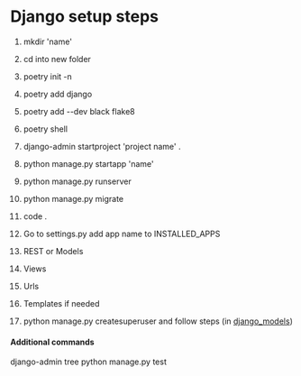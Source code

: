# Django setup steps

1. mkdir 'name'
2. cd into new folder
3. poetry init -n
4. poetry add django 
5. poetry add --dev black flake8
6. poetry shell

7. django-admin startproject 'project name' .
8. python manage.py startapp 'name'
9. python manage.py runserver
10. python manage.py migrate
11. code .

12. Go to settings.py add app name to INSTALLED_APPS

13. REST or Models
14. Views
15. Urls
16. Templates if needed

17. python manage.py createsuperuser and follow steps (in [django_models](django_models.md))

#### Additional commands
django-admin
tree
python manage.py test